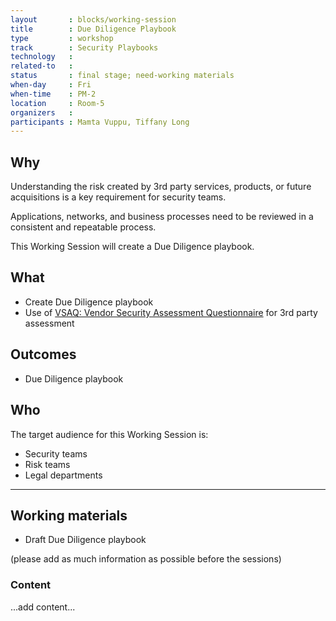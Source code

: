 ```yaml
---
layout       : blocks/working-session
title        : Due Diligence Playbook
type         : workshop
track        : Security Playbooks
technology   :
related-to   :
status       : final stage; need-working materials
when-day     : Fri
when-time    : PM-2
location     : Room-5
organizers   :
participants : Mamta Vuppu, Tiffany Long
---
```


## Why

Understanding the risk created by 3rd party services, products, or future acquisitions is a key requirement for security teams.

Applications, networks, and business processes need to be reviewed in a consistent and repeatable process. 

This Working Session will create a Due Diligence playbook.

## What

 - Create Due Diligence playbook
 - Use of [VSAQ: Vendor Security Assessment Questionnaire](https://github.com/google/vsaq) for 3rd party assessment
 
## Outcomes

- Due Diligence playbook

## Who

The target audience for this Working Session is:

 - Security teams
 - Risk teams
 - Legal departments
 
 --- 

## Working materials

- Draft Due Diligence playbook

(please add as much information as possible before the sessions)

### Content

...add content...
